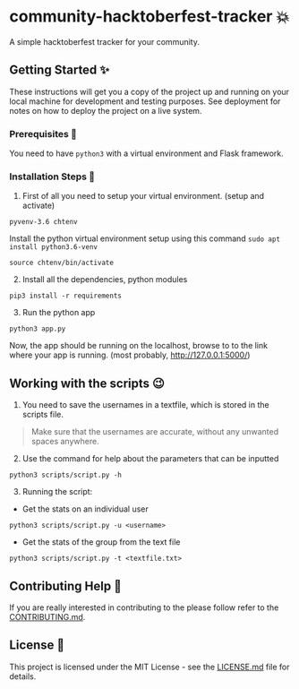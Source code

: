 # community-hacktoberfest-tracker :boom:
A simple hacktoberfest tracker for your community. 

## Getting Started :sparkles:
These instructions will get you a copy of the project up and running on your local machine for development and testing purposes. See deployment for notes on how to deploy the project on a live system.

### Prerequisites :iphone:
You need to have `python3` with a virtual environment and Flask framework.

### Installation Steps :floppy_disk:
1. First of all you need to setup your virtual environment. (setup and activate)
```
pyvenv-3.6 chtenv
```
Install the python virtual environment setup using this command `sudo apt install python3.6-venv`
```
source chtenv/bin/activate
```
2. Install all the dependencies, python modules 
```
pip3 install -r requirements
```
3. Run the python app
```
python3 app.py
```
Now, the app should be running on the localhost, browse to to the link where your app is running. (most probably, http://127.0.0.1:5000/)

## Working with the scripts :wink:
1. You need to save the usernames in a textfile, which is stored in the scripts file.

> Make sure that the usernames are accurate, without any unwanted spaces anywhere.

2. Use the command for help about the parameters that can be inputted
```
python3 scripts/script.py -h
```
3. Running the script:
+ Get the stats on an individual user
```
python3 scripts/script.py -u <username>
```
+ Get the stats of the group from the text file
```
python3 scripts/script.py -t <textfile.txt>
```


## Contributing Help :man:
If you are really interested in contributing to the please follow refer to the [CONTRIBUTING.md](CONTRIBUTING.md).

## License :dash:
This project is licensed under the MIT License - see the [LICENSE.md](LICENSE.md) file for details.

